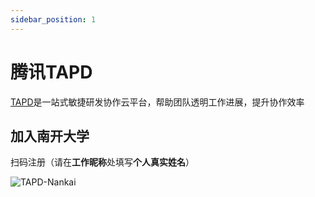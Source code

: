 ```yaml
---
sidebar_position: 1
---
```


# 腾讯TAPD

[TAPD](https://www.tapd.cn/)是一站式敏捷研发协作云平台，帮助团队透明工作进展，提升协作效率


## 加入南开大学

扫码注册（请在**工作昵称**处填写**个人真实姓名**）

![TAPD-Nankai](/img/tutorial/tapd-invite.jpg)  